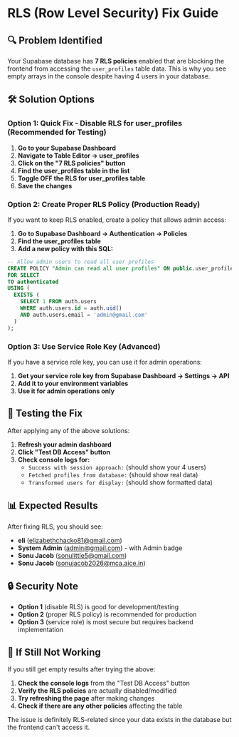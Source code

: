 # RLS (Row Level Security) Fix Guide

## 🔍 **Problem Identified**
Your Supabase database has **7 RLS policies** enabled that are blocking the frontend from accessing the `user_profiles` table data. This is why you see empty arrays in the console despite having 4 users in your database.

## 🛠️ **Solution Options**

### **Option 1: Quick Fix - Disable RLS for user_profiles (Recommended for Testing)**

1. **Go to your Supabase Dashboard**
2. **Navigate to Table Editor → user_profiles**
3. **Click on the "7 RLS policies" button**
4. **Find the user_profiles table in the list**
5. **Toggle OFF the RLS for user_profiles table**
6. **Save the changes**

### **Option 2: Create Proper RLS Policy (Production Ready)**

If you want to keep RLS enabled, create a policy that allows admin access:

1. **Go to Supabase Dashboard → Authentication → Policies**
2. **Find the user_profiles table**
3. **Add a new policy with this SQL:**

```sql
-- Allow admin users to read all user profiles
CREATE POLICY "Admin can read all user profiles" ON public.user_profiles
FOR SELECT
TO authenticated
USING (
  EXISTS (
    SELECT 1 FROM auth.users 
    WHERE auth.users.id = auth.uid() 
    AND auth.users.email = 'admin@gmail.com'
  )
);
```

### **Option 3: Use Service Role Key (Advanced)**

If you have a service role key, you can use it for admin operations:

1. **Get your service role key from Supabase Dashboard → Settings → API**
2. **Add it to your environment variables**
3. **Use it for admin operations only**

## 🧪 **Testing the Fix**

After applying any of the above solutions:

1. **Refresh your admin dashboard**
2. **Click "Test DB Access" button**
3. **Check console logs for:**
   - `Success with session approach:` (should show your 4 users)
   - `Fetched profiles from database:` (should show real data)
   - `Transformed users for display:` (should show formatted data)

## 📊 **Expected Results**

After fixing RLS, you should see:
- **eli** (elizabethchacko81@gmail.com)
- **System Admin** (admin@gmail.com) - with Admin badge
- **Sonu Jacob** (sonulittle5@gmail.com)
- **Sonu Jacob** (sonujacob2026@mca.aice.in)

## 🔒 **Security Note**

- **Option 1** (disable RLS) is good for development/testing
- **Option 2** (proper RLS policy) is recommended for production
- **Option 3** (service role) is most secure but requires backend implementation

## 🚨 **If Still Not Working**

If you still get empty results after trying the above:

1. **Check the console logs** from the "Test DB Access" button
2. **Verify the RLS policies** are actually disabled/modified
3. **Try refreshing the page** after making changes
4. **Check if there are any other policies** affecting the table

The issue is definitely RLS-related since your data exists in the database but the frontend can't access it.




